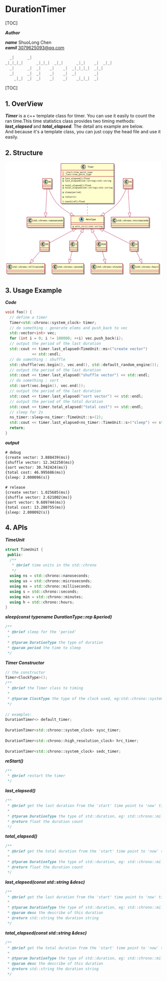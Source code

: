 # DurationTimer

[TOC]

___Author___

___name___ ShuoLong Chen  
___eamil___ 3079625093@qq.com

```cpp
  _|      _|                                      
_|_|_|_|      _|_|_|  _|_|      _|_|    _|  _|_|  
  _|      _|  _|    _|    _|  _|_|_|_|  _|_|      
  _|      _|  _|    _|    _|  _|        _|        
    _|_|  _|  _|    _|    _|    _|_|_|  _|       
```



[TOC]

## 1. OverView

___Timer___ is a c++ template class for timer. You can use it easily to count the ran time.This time statistics class provides two timing methods: ___last_elapsed___ and ___total_elapsed___. The detail ans example are below.  
And because it's a template class, you can just copy the head file and use it easily.

## 2. Structure

<img src="./docs/timer.png">

## 3. Usage Example

___Code___

```cpp
void foo() {
  // define a timer
  Timer<std::chrono::system_clock> timer;
  // do something : generate elems and push_back to vec
  std::vector<int> vec;
  for (int i = 0; i != 100000; ++i) vec.push_back(i);
  // output the period of the last duration
  std::cout << timer.last_elapsed<TimeUnit::ms>("create vector")
            << std::endl;
  // do something : shuffle
  std::shuffle(vec.begin(), vec.end(), std::default_random_engine());
  // output the period of the last duration
  std::cout << timer.last_elapsed("shuffle vector") << std::endl;
  // do something : sort
  std::sort(vec.begin(), vec.end());
  // output the period of the last duration
  std::cout << timer.last_elapsed("sort vector") << std::endl;
  // output the period of the total duration
  std::cout << timer.total_elapsed("total cost") << std::endl;
  // sleep for 2s
  ns_timer::sleep<ns_timer::TimeUnit::s>(2);
  std::cout << timer.last_elapsed<ns_timer::TimeUnit::s>("sleep") << std::endl;
  return;
}
```
___output___
```log
# debug
{create vector: 3.888439(ms)}
{shuffle vector: 12.342250(ms)}
{sort vector: 30.742424(ms)}
{total cost: 46.995686(ms)}
{sleep: 2.000096(s)}

# release
{create vector: 1.025685(ms)}
{shuffle vector: 2.621002(ms)}
{sort vector: 9.609744(ms)}
{total cost: 13.280755(ms)}
{sleep: 2.000092(s)}
```

## 4. APIs
___TimeUnit___ 

```cpp
struct TimeUnit {
 public:
  /**
   * @brief time units in the std::chrono
   */
  using ns = std::chrono::nanoseconds;
  using us = std::chrono::microseconds;
  using ms = std::chrono::milliseconds;
  using s = std::chrono::seconds;
  using min = std::chrono::minutes;
  using h = std::chrono::hours;
}
```

___sleep(const typename DurationType::rep &period)___

```cpp
/**
 * @brief sleep for the 'period'
 *
 * @tparam DurationType the type of duration
 * @param period the time to sleep
 */
```

___Timer Constructor___ 

```cpp
// the constructor
Timer<ClockType>();
/**
 * @brief the Timer class to timing
 * 
 * @tparam ClockType the type of the clock used, eg:std::chrono::system_clock
 */

// examples: 
DurationTimer<> default_timer;

DurationTimer<std::chrono::system_clock> sysc_timer;

DurationTimer<std::chrono::high_resolution_clock> hrc_timer;

DurationTimer<std::chrono::system_clock> sedc_timer;

```

___reStart()___

```cpp
/**
 * @brief restart the timer
 */
```

___last_elapsed()___ 

```cpp
/**
 * @brief get the last duration from the 'start' time point to 'now' time point
 * 
 * @tparam DurationType the type of std::duration, eg: std::chrono::milliseconds, std::chrono::seconds
 * @return float the duration count
 */
```
___total_elapsed()___ 

```cpp
/**
 * @brief get the total duration from the 'start' time point to 'now' time point
 * 
 * @tparam DurationType the type of std::duration, eg: std::chrono::milliseconds, std::chrono::seconds
 * @return float the duration count
 */
```
___last_elapsed(const std::string &desc)___ 

```cpp
/**
 * @brief get the last duration from the 'start' time point to 'now' time point
 * 
 * @tparam DurationType the type of std::duration, eg: std::chrono::milliseconds, std::chrono::seconds
 * @param desc the describe of this duration
 * @return std::string the duration string
 */
```
___total_elapsed(const std::string &desc)___ 

```cpp
/**
 * @brief get the total duration from the 'start' time point to 'now' time point
 * 
 * @tparam DurationType the type of std::duration, eg: std::chrono::milliseconds, std::chrono::seconds
 * @param desc the describe of this duration
 * @return std::string the duration string
 */
```
